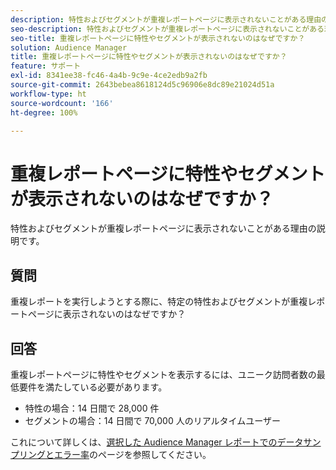 ```yaml
---
description: 特性およびセグメントが重複レポートページに表示されないことがある理由の説明です。
seo-description: 特性およびセグメントが重複レポートページに表示されないことがある理由の説明です。
seo-title: 重複レポートページに特性やセグメントが表示されないのはなぜですか？
solution: Audience Manager
title: 重複レポートページに特性やセグメントが表示されないのはなぜですか？
feature: サポート
exl-id: 8341ee38-fc46-4a4b-9c9e-4ce2edb9a2fb
source-git-commit: 2643bebea8618124d5c96906e8dc89e21024d51a
workflow-type: ht
source-wordcount: '166'
ht-degree: 100%

---
```


# 重複レポートページに特性やセグメントが表示されないのはなぜですか？

特性およびセグメントが重複レポートページに表示されないことがある理由の説明です。

## 質問

重複レポートを実行しようとする際に、特定の特性およびセグメントが重複レポートページに表示されないのはなぜですか？

## 回答

重複レポートページに特性やセグメントを表示するには、ユニーク訪問者数の最低要件を満たしている必要があります。

* 特性の場合：14 日間で 28,000 件
* セグメントの場合：14 日間で 70,000 人のリアルタイムユーザー

これについて詳しくは、[選択した Audience Manager レポートでのデータサンプリングとエラー率](../reporting/report-sampling.md)のページを参照してください。
